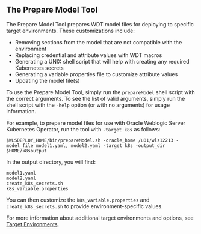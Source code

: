 ## The Prepare Model Tool


The Prepare Model Tool prepares WDT model files for deploying to specific target environments. These customizations include:
- Removing sections from the model that are not compatible with the environment
- Replacing credential and attribute values with WDT macros
- Generating a UNIX shell script that will help with creating any required Kubernetes secrets
- Generating a variable properties file to customize attribute values
- Updating the model file(s)
     

To use the Prepare Model Tool, simply run the `prepareModel` shell script with the correct arguments.  To see the list of valid arguments, simply run the shell script with the `-help` option (or with no arguments) for usage information.

For example, to prepare model files for use with Oracle Weblogic Server Kubernetes Operator, run the tool with `-target k8s` as follows:
```
$WLSDEPLOY_HOME/bin/prepareModel.sh -oracle_home /u01/wls12213 -model_file model1.yaml, model2.yaml -target k8s -output_dir $HOME/k8soutput
```

In the output directory, you will find:
```
model1.yaml
model2.yaml
create_k8s_secrets.sh
k8s_variable.properties
```


You can then customize the `k8s_variable.properties` and `create_k8s_secrets.sh` to provide environment-specific values.


For more information about additional target environments and options, see [Target Environments](config/target_env.md).

